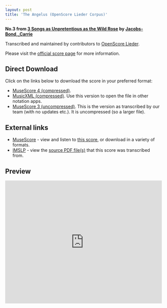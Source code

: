 ```yaml
---
layout: post
title: 'The Angelus (OpenScore Lieder Corpus)'
---
```


__No.3 from [3 Songs as Unpretentious as the Wild Rose](https://fourscoreandmore.org/openscore/lieder/Jacobs-Bond,_Carrie/3_Songs_as_Unpretentious_as_the_Wild_Rose/) by [Jacobs-Bond,_Carrie](https://fourscoreandmore.org/openscore/lieder/Jacobs-Bond,_Carrie)__

Transcribed and maintained by contributors to [OpenScore Lieder].

Please visit the [official score page] for more information.

[official score page]: https://musescore.com/openscore-lieder-corpus/scores/6588520
[OpenScore Lieder]: https://musescore.com/openscore-lieder-corpus

## Direct Download

Click on the links below to download the score in your preferred format:
- [MuseScore 4 (compressed)](https://fourscoreandmore.org/openscore/lieder/Jacobs-Bond,_Carrie/3_Songs_as_Unpretentious_as_the_Wild_Rose/3_The_Angelus.mscz).
- [MusicXML (compressed)](https://fourscoreandmore.org/openscore/lieder/Jacobs-Bond,_Carrie/3_Songs_as_Unpretentious_as_the_Wild_Rose/3_The_Angelus.mxl). Use this version to open the file in other notation apps.
- [MuseScore 3 (uncompressed)](https://raw.githubusercontent.com/OpenScore/Lieder/refs/heads/main/scores/Jacobs-Bond,_Carrie/3_Songs_as_Unpretentious_as_the_Wild_Rose/3_The_Angelus/lc6588520.mscx). This is the version as transcribed by our team (with no updates etc.). It is uncompressed (so a larger file).

## External links

- [MuseScore] - view and listen to [this score][MuseScore], or download in a variety of formats.
- [IMSLP] - view the [source PDF file(s)][IMSLP] that this score was transcribed from.

[MuseScore]: https://musescore.com/score/6588520
[IMSLP]: https://imslp.org/wiki/Special:ReverseLookup/196066

## Preview

<iframe width="100%" height="394" src="https://musescore.com/openscore-lieder-corpus/scores/6588520/embed" frameborder="0" allowfullscreen allow="autoplay; fullscreen"></iframe>
